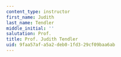 ```yaml
---
content_type: instructor
first_name: Judith
last_name: Tendler
middle_initial: ''
salutation: Prof.
title: Prof. Judith Tendler
uid: 9faa57af-a5a2-deb0-1fd3-29cf09baa6ab
---
```

